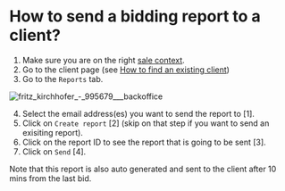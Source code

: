 # How to send a bidding report to a client?

1. Make sure you are on the right [sale context](../sale/sale-context.md).
2. Go to the client page (see [How to find an existing client](../client/how-to-find-an-existing-client.md))
3. Go to the `Reports` tab.

![fritz_kirchhofer_-_995679___backoffice](https://user-images.githubusercontent.com/20393485/44970305-a6c9e700-af59-11e8-8437-502e440c6b6a.jpg)

4. Select the email address(es) you want to send the report to [1].
5. Click on `Create report` [2] (skip on that step if you want to send an exisiting report).
6. Click on the report ID to see the report that is going to be sent [3].
7. Click on `Send` [4].

Note that this report is also auto generated and sent to the client after 10 mins from the last bid.
